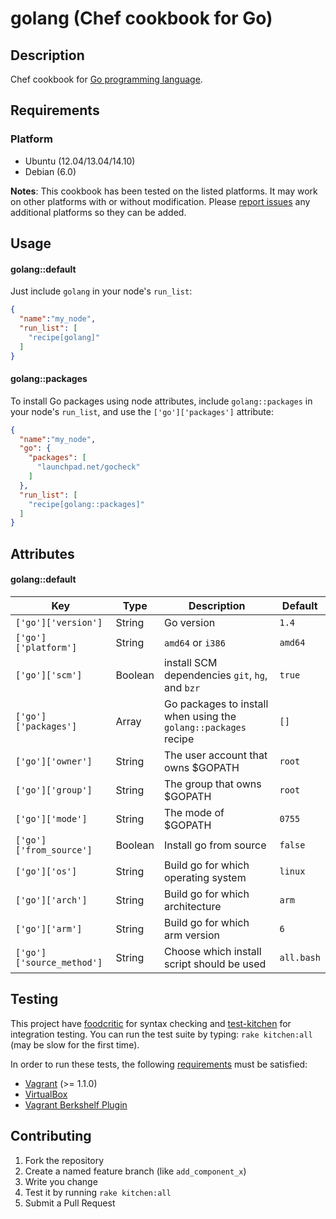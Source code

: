 # golang (Chef cookbook for Go)

## Description

Chef cookbook for [Go programming language](http://golang.org/).

## Requirements

### Platform

* Ubuntu (12.04/13.04/14.10)
* Debian (6.0)

**Notes**: This cookbook has been tested on the listed platforms. It
may work on other platforms with or without modification. Please
[report issues](https://github.com/NOX73/chef-golang/issues) any additional platforms so they can be added.


## Usage

#### golang::default

Just include `golang` in your node's `run_list`:

```json
{
  "name":"my_node",
  "run_list": [
    "recipe[golang]"
  ]
}
```

#### golang::packages

To install Go packages using node attributes, include `golang::packages` in your node's `run_list`, and use the `['go']['packages']` attribute:

```json
{
  "name":"my_node",
  "go": {
    "packages": [
      "launchpad.net/gocheck"
    ]
  },
  "run_list": [
    "recipe[golang::packages]"
  ]
}
```


## <a name="attributes"></a> Attributes

#### golang::default
Key|Type|Description|Default
---|----|-----------|-------
`['go']['version']`|String|Go version|`1.4`
`['go']['platform']`|String|`amd64` or `i386`|`amd64`
`['go']['scm']`|Boolean|install SCM dependencies `git`, `hg`, and `bzr`|`true`
`['go']['packages']`|Array|Go packages to install when using the `golang::packages` recipe|`[]`
`['go']['owner']`|String|The user account that owns $GOPATH|`root`
`['go']['group']`|String|The group that owns $GOPATH|`root`
`['go']['mode']`|String|The mode of $GOPATH|`0755`
`['go']['from_source']`|Boolean|Install go from source|`false`
`['go']['os']`|String|Build go for which operating system|`linux`
`['go']['arch']`|String|Build go for which architecture|`arm`
`['go']['arm']`|String|Build go for which arm version|`6`
`['go']['source_method']`|String|Choose which install script should be used|`all.bash`

## Testing

This project have [foodcritic](https://github.com/acrmp/foodcritic) for syntax checking and
[test-kitchen](https://github.com/opscode/test-kitchen) for integration testing. You can run the test suite by
typing: `rake kitchen:all` (may be slow for the first time).

In order to run these tests, the following
[requirements](https://github.com/opscode/kitchen-vagrant#-requirements) must be
satisfied:

* [Vagrant](http://vagrantup.com/) (>= 1.1.0)
* [VirtualBox](https://www.virtualbox.org/)
* [Vagrant Berkshelf Plugin](http://rubygems.org/gems/vagrant-berkshelf)

## Contributing

1. Fork the repository
2. Create a named feature branch (like `add_component_x`)
3. Write you change
4. Test it by running `rake kitchen:all`
5. Submit a Pull Request
